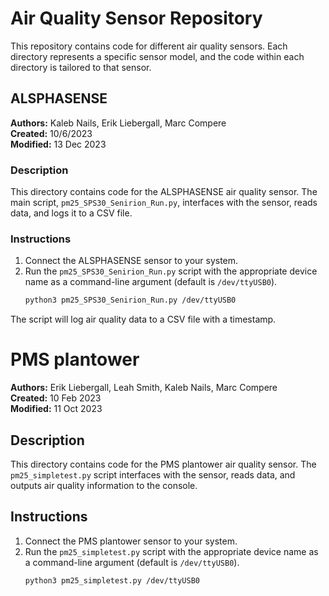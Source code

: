 # Air Quality Sensor Repository

This repository contains code for different air quality sensors. Each directory represents a specific sensor model, and the code within each directory is tailored to that sensor.

## ALSPHASENSE

**Authors:** Kaleb Nails, Erik Liebergall, Marc Compere  
**Created:** 10/6/2023  
**Modified:** 13 Dec 2023

### Description

This directory contains code for the ALSPHASENSE air quality sensor. The main script, `pm25_SPS30_Senirion_Run.py`, interfaces with the sensor, reads data, and logs it to a CSV file.

### Instructions

1. Connect the ALSPHASENSE sensor to your system.
2. Run the `pm25_SPS30_Senirion_Run.py` script with the appropriate device name as a command-line argument (default is `/dev/ttyUSB0`).
   ```bash
   python3 pm25_SPS30_Senirion_Run.py /dev/ttyUSB0
   
The script will log air quality data to a CSV file with a timestamp.

# PMS plantower

**Authors:** Erik Liebergall, Leah Smith, Kaleb Nails, Marc Compere  
**Created:** 10 Feb 2023  
**Modified:** 11 Oct 2023

## Description

This directory contains code for the PMS plantower air quality sensor. The `pm25_simpletest.py` script interfaces with the sensor, reads data, and outputs air quality information to the console.

## Instructions

1. Connect the PMS plantower sensor to your system.
2. Run the `pm25_simpletest.py` script with the appropriate device name as a command-line argument (default is `/dev/ttyUSB0`).
   ```bash
   python3 pm25_simpletest.py /dev/ttyUSB0


  
